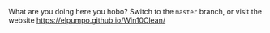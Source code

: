 What are you doing here you hobo? Switch to the `master` branch, or visit the website https://elpumpo.github.io/Win10Clean/
